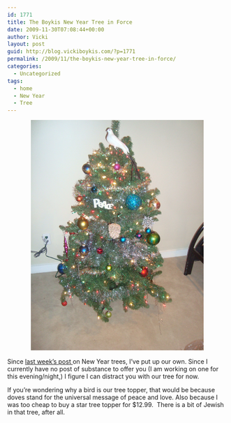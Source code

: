 ```yaml
---
id: 1771
title: The Boykis New Year Tree in Force
date: 2009-11-30T07:08:44+00:00
author: Vicki
layout: post
guid: http://blog.vickiboykis.com/?p=1771
permalink: /2009/11/the-boykis-new-year-tree-in-force/
categories:
  - Uncategorized
tags:
  - home
  - New Year
  - Tree
---
```

<p style="text-align: center;">
  <a href="https://raw.githubusercontent.com/veekaybee/wlb/gh-pages/assets/images/2009/11/DSC02812.JPG"><img class="aligncenter size-full wp-image-1770" title="DSC02812" src="https://raw.githubusercontent.com/veekaybee/wlb/gh-pages/assets/images/2009/11/DSC02812.JPG" alt="DSC02812" width="396" height="528" /></a>
</p>

<p style="text-align: left;">
  Since <a href="http://blog.vickiboykis.com/2009/11/23/whats-the-deal-with-the-russian-new-year-tree/">last week&#8217;s post </a>on New Year trees, I&#8217;ve put up our own. Since I currently have no post of substance to offer you (I am working on one for this evening/night,) I figure I can distract you with our tree for now.
</p>

<p style="text-align: left;">
  If you&#8217;re wondering why a bird is our tree topper, that would be because doves stand for the universal message of peace and love. Also because I was too cheap to buy a star tree topper for $12.99.  There is a bit of Jewish in that tree, after all.
</p>

<p style="text-align: left;">